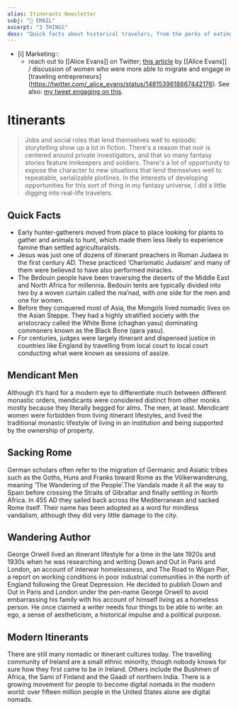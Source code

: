```yaml
---
alias: Itinerants Newsletter
subj: "📗 EMAIL"
excerpt: "3 THINGS" 
desc: "Quick facts about historical travelers, from the perks of eating on the go to the quirks of gender in the Middle Ages."
---
```


- [i] Marketing:: 
	* reach out to [[Alice Evans]] on Twitter;  [this article](https://read.readwise.io/new/read/01fsa3zq10es01j4rzpyajx96p) by [[Alice Evans]] / discussion of women who were more able to migrate and engage in [traveling entrepreneurs] (https://twitter.com/_alice_evans/status/1481539618667442176). See also: [my tweet engaging on this](https://twitter.com/EleanorKonik/status/1481665481564114951). 

# Itinerants
> Jobs and social roles that lend themselves well to episodic storytelling show up a lot in fiction. There's a reason that noir is centered around private investigators, and that so many fantasy stories feature innkeepers and soldiers. There's a lot of opportunity to expose the character to new situations that lend themselves well to repeatable, serializable plotlines. In the interests of developing opportunities for this sort of thing in my fantasy universe, I did a little digging into real-life travelers. 

## Quick Facts

- Early hunter-gatherers moved from place to place looking for plants to gather and animals to hunt, which made them less likely to experience famine than settled agriculturalists.
- Jesus was just one of dozens of itinerant preachers in Roman Judaea in the first century AD. These practiced ‘Charismatic Judaism’ and many of them were believed to have also performed miracles.
- The Bedouin people have been traversing the deserts of the Middle East and North Africa for millennia. Bedouin tents are typically divided into two by a woven curtain called the ma’nad, with one side for the men and one for women.
- Before they conquered most of Asia, the Mongols lived nomadic lives on the Asian Steppe. They had a highly stratified society with the aristocracy called the White Bone (chaghan yasu) dominating commoners known as  the Black Bone (qara yasu).
- For centuries, judges were largely itinerant and dispensed justice in countries like England by travelling from local court to local court conducting what were known as sessions of assize.

## Mendicant Men
Although it’s hard for a modern eye to differentiate much between different monastic orders, mendicants were considered distinct from other monks mostly because they literally begged for alms. The men, at least. Mendicant women were forbidden from living itinerant lifestyles, and lived the traditional monastic lifestyle of living in an institution and being supported by the ownership of property.

## Sacking Rome

German scholars often refer to the migration of Germanic and Asiatic tribes such as the Goths, Huns and Franks toward Rome as the Völkerwanderung, meaning ‘The Wandering of the People’.The Vandals made it all the way to Spain before crossing the Straits of Gibraltar and finally settling in North Africa. In 455 AD they sailed back across the Mediterranean and sacked Rome itself. Their name has been adopted as a word for mindless vandalism, although they did very little damage to the city.

## Wandering Author

George Orwell lived an itinerant lifestyle for a time in the late 1920s and 1930s when he was researching and writing Down and Out in Paris and London, an account of interwar homelessness, and The Road to Wigan Pier, a report on working conditions in poor industrial communities in the north of England following the Great Depression. He decided to publish Down and Out in Paris and London under the pen-name George Orwell to avoid embarrassing his family with his account of himself living as a homeless person. He once claimed a writer needs four things to be able to write: an ego, a sense of aestheticism, a historical impulse and a political purpose.

## Modern Itinerants

There are still many nomadic or itinerant cultures today. The travelling community of Ireland are a small ethnic minority, though nobody knows for sure how they first came to be in Ireland. Others include the Bushmen of Africa, the Sami of Finland and the Gaadi of northern India. There is a growing movement for people to become digital nomads in the modern world: over fifteen million people in the United States alone are digital nomads.
